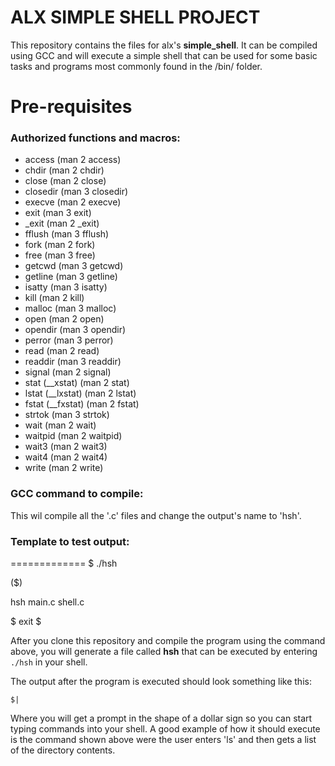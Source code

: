 # ALX SIMPLE SHELL PROJECT

This repository contains the files for alx's **simple_shell**. It can be compiled using GCC and will execute a simple shell that can be used for some basic tasks and programs most commonly found in the /bin/ folder.

# Pre-requisites

### Authorized functions and macros:
- access (man 2 access)
- chdir (man 2 chdir)
- close (man 2 close)
- closedir (man 3 closedir)
- execve (man 2 execve)
- exit (man 3 exit)
- _exit (man 2 _exit)
- fflush (man 3 fflush)
- fork (man 2 fork)
- free (man 3 free)
- getcwd (man 3 getcwd)
- getline (man 3 getline)
- isatty (man 3 isatty)
- kill (man 2 kill)
- malloc (man 3 malloc)
- open (man 2 open)
- opendir (man 3 opendir)
- perror (man 3 perror)
- read (man 2 read)
- readdir (man 3 readdir)
- signal (man 2 signal)
- stat (__xstat) (man 2 stat)
- lstat (__lxstat) (man 2 lstat)
- fstat (__fxstat) (man 2 fstat)
- strtok (man 3 strtok)
- wait (man 2 wait)
- waitpid (man 2 waitpid)
- wait3 (man 2 wait3)
- wait4 (man 2 wait4)
- write (man 2 write)

### GCC command to compile:

This wil compile all the '.c' files and change the output's name to 'hsh'.

### Template to test output:
=============
$ ./hsh

($) 

hsh main.c shell.c

$ exit
$


After you clone this repository and compile the program using the command above, you will generate a file called **hsh** that can be executed by entering  ```./hsh``` in your shell.

The output after the program is executed should look something like this:
```
$|
```
Where you will get a prompt in the shape of a dollar sign so you can start typing commands into your shell.  A good example of how it should execute is the command shown above were the user enters 'ls' and then gets a list of the directory contents.




